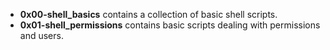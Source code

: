 -  __0x00-shell_basics__ contains a collection of basic shell scripts.
-  __0x01-shell_permissions__ contains basic scripts dealing with permissions and users.
  